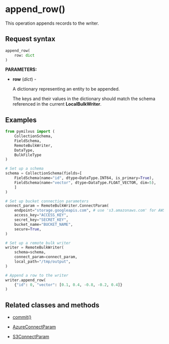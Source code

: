 # append_row()

This operation appends records to the writer.

## Request syntax

```python
append_row(
    row: dict
)
```

__PARAMETERS:__

- __row__ (_dict_) -

    A dictionary representing an entity to be appended.

    The keys and their values in the dictionary should match the schema referenced in the current __LocalBulkWriter__.

## Examples

```python
from pymilvus import (
    CollectionSchema, 
    FieldSchema, 
    RemoteBulkWriter, 
    DataType, 
    BulkFileType
)

# Set up a schema
schema = CollectionSchema(fields=[
    FieldSchema(name="id", dtype=DataType.INT64, is_primary=True),
    FieldSchema(name="vector", dtype=DataType.FLOAT_VECTOR, dim=5),
    ]
)

# Set up bucket connection parameters
connect_param = RemoteBulkWriter.ConnectParam(
    endpoint="storage.googleapis.com", # use 's3.amazonaws.com' for AWS
    access_key="ACCESS_KEY",
    secret_key="SECRET_KEY",
    bucket_name="BUCKET_NAME",
    secure=True,
)

# Set up a remote bulk writer
writer = RemoteBulkWriter(
    schema=schema,
    connect_param=connect_param,
    local_path="/tmp/output",
)

# Append a row to the writer
writer.append_row(
    {"id": 0, "vector": [0.1, 0.4, -0.8, -0.2, 0.4]}
)
```

## Related classes and methods

- [commit()](./RemoteBulkWriter/commit.md)

- [AzureConnectParam](./RemoteBulkWriter/AzureConnectParam.md)

- [S3ConnectParam](./RemoteBulkWriter/S3ConnectParam.md)

